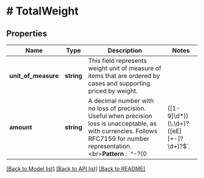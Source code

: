 # # TotalWeight

## Properties

Name | Type | Description | Notes
------------ | ------------- | ------------- | -------------
**unit_of_measure** | **string** | This field represents weight unit of measure of items that are ordered by cases and supporting priced by weight. |
**amount** | **string** | A decimal number with no loss of precision. Useful when precision loss is unacceptable, as with currencies. Follows RFC7159 for number representation. &lt;br&gt;**Pattern** : &#x60;^-?(0|([1-9]\\d*))(\\.\\d+)?([eE][+-]?\\d+)?$&#x60;. |

[[Back to Model list]](../../README.md#models) [[Back to API list]](../../README.md#endpoints) [[Back to README]](../../README.md)
